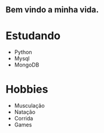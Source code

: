 ## Bem vindo a minha vida.

# Estudando
- Python
- Mysql
- MongoDB

# Hobbies
- Musculação
- Natação
- Corrida
- Games
